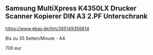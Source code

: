 #

## Samsung MultiXpress K4350LX Drucker Scanner Kopierer DIN A3 2.PF Unterschrank

https://www.ebay.de/itm/265149356814

Bis zu 35 Seiten/Minute - A4

700 eur

